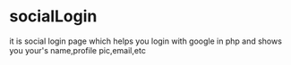 # socialLogin
it is social login page which helps you login with google in php and shows you your's name,profile pic,email,etc

